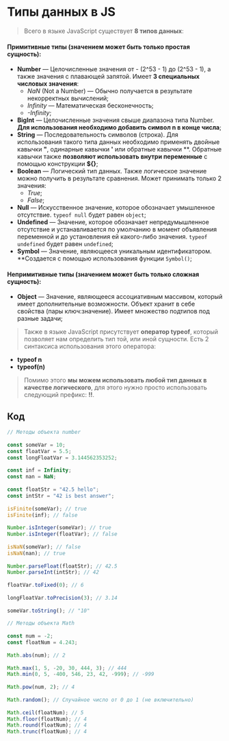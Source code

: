 # Типы данных в JS

>Всего в языке JavaScript существует **8 типов данных**: 
#### Примитивные типы (значением может быть только простая сущность):
* **Number** — Целочисленные значения от - (2^53 - 1) до (2^53 - 1), а также значения с плавающей запятой. Имеет **3 специальных числовых значения**:
  * *NaN* (Not a Number) — Обычно получается в результате некорректных вычислений;
  * *Infinity* — Математическая бесконечность;
  * *-Infinity*;
* **BigInt** — Целочисленные значения свыше диапазона типа Number. **Для использования необходимо добавить символ n в конце числа**;
* **String** — Последовательность символов (строка). Для использования такого типа данных необходимо применять двойные кавычки **"**, одинарные кавычки **'** или обратные кавычки **. Обратные кавычки также **позволяют использовать внутри переменные** с помощью конструкции **${}**; 
* **Boolean** — Логический тип данных. Также логическое значение можно получить в результате сравнения. Может принимать только 2 значения:
  * *True*;
  * *False*;
* **Null** — Искусственное значение, которое обозначает умышленное отсутствие. `typeof null` будет равен `object`;
* **Undefined** — Значение, которое обозначает непредумышленное отсутствие и устанавливается по умолчанию в момент объявления переменной и до установления ей какого-либо значения. `typeof undefined` будет равен `undefined`; 
* **Symbol** — Значение, являющееся уникальным идентификатором. **Создается с помощью использования функции `Symbol()`;

#### Непримитивные типы (значением может быть только сложная сущность):
* **Object** — Значение, являющееся ассоциативным массивом, который имеет дополнительные возможности. Объект хранит в себе свойства (пары ключ:значение). Имеет множество подтипов под разные задачи;

> Также в языке JavaScript присутствует **оператор typeof**, который позволяет нам определить тип той, или иной сущности. Есть 2 синтаксиса использования этого оператора:
* **typeof n**
* **typeof(n)**

> Помимо этого **мы можем использовать любой тип данных в качестве логического**, для этого нужно просто использовать следующий префикс: **!!**.

## Код

```javascript
// Методы объекта number  
  
const someVar = 10;  
const floatVar = 5.5;  
const longFloatVar = 3.144562353252;  
  
const inf = Infinity;  
const nan = NaN;  
  
const floatStr = "42.5 hello";  
const intStr = "42 is best answer";  
  
isFinite(someVar); // true  
isFinite(inf); // false  
  
Number.isInteger(someVar); // true  
Number.isInteger(floatVar); // false  
  
isNaN(someVar); // false  
isNaN(nan); // true  
  
Number.parseFloat(floatStr); // 42.5  
Number.parseInt(intStr); // 42  
  
floatVar.toFixed(0); // 6  
  
longFloatVar.toPrecision(3); // 3.14  
  
someVar.toString(); // "10"  
  
// Методы объекта Math  
  
const num = -2;  
const floatNum = 4.243;  
  
Math.abs(num); // 2  
  
Math.max(1, 5, -20, 30, 444, 3); // 444  
Math.min(0, 5, -400, 546, 23, 42, -999); // -999  
  
Math.pow(num, 2); // 4  
  
Math.random(); // Случайное число от 0 до 1 (не включительно)  
  
Math.ceil(floatNum); // 5  
Math.floor(floatNum); // 4  
Math.round(floatNum); // 4  
Math.trunc(floatNum); // 4
```